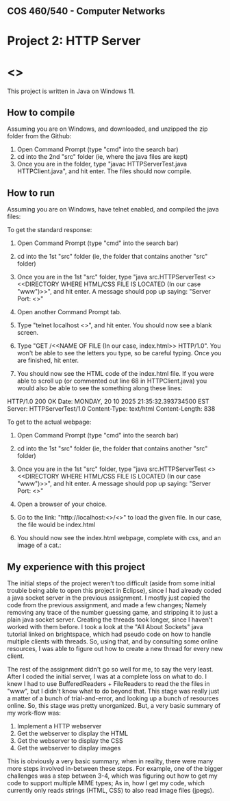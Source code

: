 ## COS 460/540 - Computer Networks
# Project 2: HTTP Server

# <<Rise Akizaki>>

This project is written in Java on Windows 11.

## How to compile
Assuming you are on Windows, and downloaded, and unzipped the zip folder from the Github:

1. Open Command Prompt (type "cmd" into the search bar)
2. cd into the 2nd "src" folder (ie, where the java files are kept)
3. Once you are in the folder, type "javac HTTPServerTest.java HTTPClient.java", and hit enter. 
The files should now compile.

## How to run

Assuming you are on Windows, have telnet enabled, and compiled the java files:

To get the standard response:

1. Open Command Prompt (type "cmd" into the search bar)
2. cd into the 1st "src" folder (ie, the folder that contains another "src" folder)
3. Once you are in the 1st "src" folder, type "java src.HTTPServerTest <<CHOICE OF PORT NUMBER>> <<DIRECTORY WHERE HTML/CSS FILE IS LOCATED (In our case "www")>>", and hit enter.
A message should pop up saying: "Server Port: <<CHOICE OF PORT NUMBER>>"

4. Open another Command Prompt tab.
5. Type "telnet localhost <<PORT NUMBER>>", and hit enter. You should now see a blank screen. 
6. Type "GET /<<NAME OF FILE (In our case, index.html>> HTTP/1.0". You won't be able to see the letters you type, so be careful typing. Once you
are finished, hit enter.
7. You should now see the HTML code of the index.html file. If you were able to scroll up (or commented out line 68 in HTTPClient.java)
you would also be able to see the something along these lines:

HTTP/1.0 200 OK
Date: MONDAY, 20 10 2025 21:35:32.393734500 EST
Server: HTTPServerTest/1.0
Content-Type: text/html
Content-Length: 838

To get to the actual webpage:

1. Open Command Prompt (type "cmd" into the search bar)
2. cd into the 1st "src" folder (ie, the folder that contains another "src" folder)
3. Once you are in the 1st "src" folder, type "java src.HTTPServerTest <<CHOICE OF PORT NUMBER>> <<DIRECTORY WHERE HTML/CSS FILE IS LOCATED (In our case "www")>>", and hit enter.
A message should pop up saying: "Server Port: <<CHOICE OF PORT NUMBER>>"

4. Open a browser of your choice.
5. Go to the link: "http://localhost:<<PORT NUMBER>>/<<FILE NAME>>" to load the given file. In our case, the file would be index.html
6. You should now see the index.html webpage, complete with css, and an image of a cat.:

## My experience with this project

The initial steps of the project weren't too difficult (aside from some initial trouble being able to open this project in Eclipse), since I had already coded a java socket server in the previous assignment. I mostly just copied the code from the previous assignment, and made a few changes; Namely removing any trace of the number guessing game, and stripping it to just a plain java socket server. Creating the threads took longer, since I haven't worked with them before. I took a look at the "All About Sockets" java tutorial linked on brightspace, which had pseudo code on how to handle multiple clients with threads. So, using that, and by consulting some online resources, I was able to figure out how to create a new thread for every new client. 

The rest of the assignment didn't go so well for me, to say the very least. After I coded the initial server, I was at a complete loss on what to do. I knew I had to use BufferedReaders + FileReaders to read the the files in "www", but I didn't know what to do beyond that. This stage was really just a matter of a bunch of trial-and-error, and looking up a bunch of resources online. So, this stage was pretty unorganized. But, a very basic summary of my work-flow was:

1. Implement a HTTP webserver
2. Get the webserver to display the HTML
3. Get the webserver to display the CSS
4. Get the webserver to display images

This is obviously a very basic summary, when in reality, there were many more steps involved in-between these steps. For example, one of the bigger challenges was a step between 3-4, which was figuring out how to get my code to support multiple MIME types; As in, how I get my code, which currently only reads strings (HTML, CSS) to also read image files (jpegs). 
